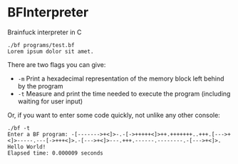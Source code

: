 # BFInterpreter

Brainfuck interpreter in C

    ./bf programs/test.bf
    Lorem ipsum dolor sit amet.

There are two flags you can give:

- `-m` Print a hexadecimal representation of the memory block left behind
by the program
- `-t` Measure and print the time needed to execute the program (including
waiting for user input)

Or, if you want to enter some code quickly, not unlike any other console:

    ./bf -t
    Enter a BF program: -[------->+<]>-.-[->+++++<]>++.+++++++..+++.[--->+<]>-----.---[->+++<]>.-[--->+<]>---.+++.------.--------.-[--->+<]>.
    Hello World!
    Elapsed time: 0.000009 seconds

